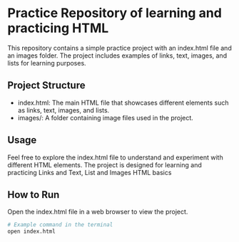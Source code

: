 # Practice Repository of learning and practicing HTML

This repository contains a simple practice project with an index.html file and an images folder. The project includes examples of links, text, images, and lists for learning purposes.

## Project Structure

- index.html: The main HTML file that showcases different elements such as links, text, images, and lists.
- images/: A folder containing image files used in the project.

## Usage

Feel free to explore the index.html file to understand and experiment with different HTML elements. The project is designed for learning and practicing Links and Text, List and Images HTML basics

## How to Run

Open the index.html file in a web browser to view the project.

```bash
# Example command in the terminal
open index.html
```
